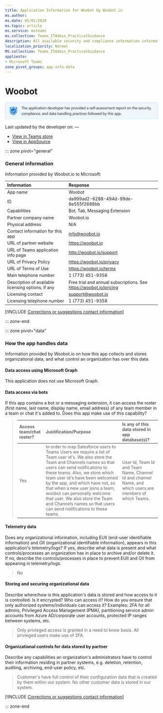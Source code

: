 ```yaml
---
title: Application Information for Woobot by Woobot.io
ms.author: 
ms.date: 05/01/2019
ms.topic: article
ms.service: msteams
ms.collection: Teams_ITAdmin_PracticalGuidance
description: All available security and compliance information information for Woobot, its data handling policies, its Microsoft Cloud App Security app catalog information, and security/compliance information in the CSA STAR registry.
localization_priority: Normal
MS.collection: Teams_ITAdmin_PracticalGuidance
appliesto:
- Microsoft Teams
zone_pivot_groups: app-info-data
---
```

# Woobot

<p></p><img alt="Self-attestation logo" src="./images/attested.png" width="650"/>
<p>Last updated by the developer on: —</p>

* <a href="https://teams.microsoft.com/l/app/da999ad2-6288-494d-99de-8e555f2688bb" target="_blank">View in Teams store</a>
* <a href="https://appsource.microsoft.com/en-us/product/office/WA104381664" target="_blank">View in AppSource</a>

::: zone pivot="general"

### General information

Information provided by Woobot.io to Microsoft:

| **Information** | **Response** |
|:----------------|:-------------|
| App name | Woobot |
| ID | da999ad2-6288-494d-99de-8e555f2688bb |
| Capabilities | Bot, Tab, Messaging Extension |
| Partner company name | Woobot.io |
| Physical address | N/A |
| Contact information for this app | info@woobot.io |
| URL of partner website | <https://woobot.io> |
| URL of Teams application info page | <http://woobot.io/support> |
| URL of Privacy Policy | <https://woobot.io/privacy> |
| URL of Terms of Use | <https://woobot.io/terms> |
| Main telephone number | 1 (773) 451-9358 |
| Description of available licensing options, if any | Free trial and annual subscriptions. See https://woobot.io/pricing |
| Licensing contact | support@woobot.io |
| Licensing telephone number | 1 (773) 451-9358 |

 [!INCLUDE [Corrections or suggestions contact information](./includes/corrections-or-suggestions.md)]

::: zone-end

::: zone pivot="data"

### How the app handles data

Information provided by Woobot.io on how this app collects and stores organizational data, and what control an organization has over this data.

#### Data access using Microsoft Graph

This application does not use Microsoft Graph.

#### Data access via bots

If this app contains a bot or a messaging extension, it can access the roster (first name, last name, display name, email address) of any team member in a team or chat it's added to. Does this app make use of this capability?


>| **Access team/chat roster?**  | **Justification/Purpose** | **Is any of this data stored in app database(s)?** |
>|:--------------------------------|:---------------------|:--------------------------|
>| Yes | In order to map Salesforce users to Teams Users we require a list of Team user id&#x27;s. We also store the Team and Channels names so that users can send notifications to these teams. Also, we store which team user id&#x27;s have been welcomed by the app, and which have not, so that when a new user joins a team, woobot can personally welcome that user. We also store the Team and Channels names so that users can send notifications to these teams. |  User Id, Team Id and Team Name, Channel Id and channel Name, and which users are members of which Teams. |

#### Telemetry data

Does any organizational information, including EUII (end-user identifiable information) and OII (organizational identifiable information), appears in this application's telemetry/logs? If yes, describe what data is present and what controls/processes an organization has in place to archive and/or delete it. If no, describe the controls/processes in place to prevent EUII and OII from appearing in telemetry/logs.

>No

#### Storing and securing organizational data

Describe where/how is this application's data is stored and how access to it is controlled. Is it encrypted? Who can access it? How do you ensure that only authorized systems/individuals can access it? Examples: 2FA for all admins, Privileged Access Management (PMA), partitioning service admin accounts from Azure AD/corporate user accounts, protected IP ranges between systems, etc.

>Only privleged access is granted in a need to know basis. All privleged users make use of 2FA.

#### Organizational controls for data stored by partner

Describe any capabilities an organization's administrators have to control their information residing in partner systems, e.g. deletion, retention, auditing, archiving, end-user policy, etc.

>Customer&#x27;s have full control of their configuration data that is created by them within our system. No other customer data is stored in our system.

[!INCLUDE [Corrections or suggestions contact information](./includes/corrections-or-suggestions.md)]

::: zone-end


